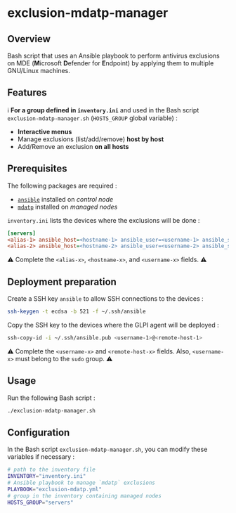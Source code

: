 # exclusion-mdatp-manager

## Overview

Bash script that uses an Ansible playbook to perform antivirus exclusions on MDE (**M**icrosoft **D**efender for **E**ndpoint) by applying them to multiple GNU/Linux machines.

## Features

ℹ️ **For a group defined in `inventory.ini`** and used in the Bash script `exclusion-mdatp-manager.sh` (`HOSTS_GROUP` global variable) :

- **Interactive menus**
- Manage exclusions (list/add/remove) **host by host**
- Add/Remove an exclusion **on all hosts**

## Prerequisites

The following packages are required :

- [`ansible`](https://docs.ansible.com/ansible/latest/installation_guide/index.html) installed on *control node*
- [`mdatp`](https://learn.microsoft.com/fr-fr/defender-endpoint/linux-install-manually) installed on *managed nodes*

`inventory.ini` lists the devices where the exclusions will be done :

```ini
[servers]
<alias-1> ansible_host=<hostname-1> ansible_user=<username-1> ansible_ssh_private_key_file=~/.ssh/ansible
<alias-2> ansible_host=<hostname-2> ansible_user=<username-2> ansible_ssh_private_key_file=~/.ssh/ansible
```

⚠️ Complete the `<alias-x>`, `<hostname-x>`, and `<username-x>` fields. ⚠️

## Deployment preparation

Create a SSH key `ansible` to allow SSH connections to the devices :

```bash
ssh-keygen -t ecdsa -b 521 -f ~/.ssh/ansible
```

Copy the SSH key to the devices where the GLPI agent will be deployed :

```bash
ssh-copy-id -i ~/.ssh/ansible.pub <username-1>@<remote-host-1>
```

⚠️ Complete the `<username-x>` and `<remote-host-x>` fields. Also, `<username-x>` must belong to the `sudo` group. ⚠️

## Usage

Run the following Bash script :

```bash
./exclusion-mdatp-manager.sh
```

## Configuration

In the Bash script `exclusion-mdatp-manager.sh`, you can modify these variables if necessary :

```bash
# path to the inventory file
INVENTORY="inventory.ini"
# Ansible playbook to manage `mdatp` exclusions
PLAYBOOK="exclusion-mdatp.yml"
# group in the inventory containing managed nodes
HOSTS_GROUP="servers"
```